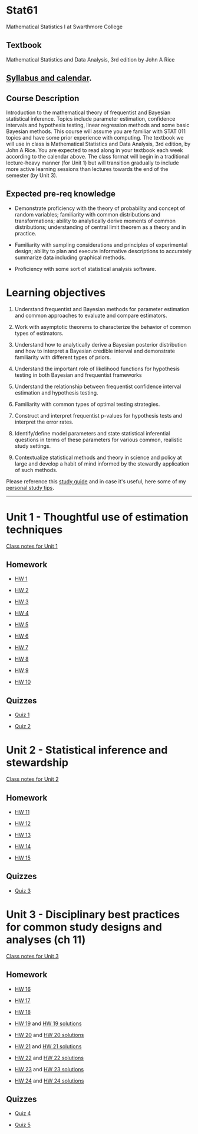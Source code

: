 # Stat61

Mathematical Statistics I at Swarthmore College

## Textbook 

Mathematical Statistics and Data Analysis, 3rd edition by John A Rice 

## [Syllabus and calendar](https://dr-suz.github.io/Stat61/F22%20Calendar%2C%20Syllabus%2C%20and%20Study%20Guide.pdf). 


## Course Description

Introduction to the mathematical theory of frequentist and Bayesian statistical inference. Topics include parameter estimation, confidence intervals and hypothesis testing, linear regression methods and some basic Bayesian methods. This course will assume you are familiar with STAT 011 topics and have some prior experience with computing. The textbook we will use in class is Mathematical Statistics and Data Analysis, 3rd edition, by John A Rice. You are expected to read along in your textbook each week according to the calendar above. The class format will begin in a traditional lecture-heavy manner (for Unit 1) but will transition gradually to include more active learning sessions than lectures towards the end of the semester (by Unit 3). 


## Expected pre-req knowledge  

* Demonstrate proficiency with the theory of probability and concept of random variables; familiarity with common distributions and transformations; ability to analytically derive moments of common distributions; understanding of central limit theorem as a theory and in practice. 

* Familiarity with sampling considerations and principles of experimental design; ability to plan and execute informative descriptions to accurately summarize data including graphical methods. 

* Proficiency with some sort of statistical analysis software.

# Learning objectives 

1. Understand frequentist and Bayesian methods for parameter estimation and common approaches to evaluate and compare estimators.  

2. Work with asymptotic theorems to characterize the behavior of common types of estimators. 

3. Understand how to analytically derive a Bayesian posterior distribution and how to interpret a Bayesian credible interval and demonstrate familiarity with different types of priors.  

4. Understand the important role of likelihood functions for hypothesis testing in both Bayesian and frequentist frameworks 

5. Understand the relationship between frequentist confidence interval estimation and hypothesis testing.  

6. Familiarity with common types of optimal testing strategies.

7. Construct and interpret frequentist p-values for hypothesis tests and interpret the error rates. 

8. Identify/define model parameters and state statistical inferential questions in terms of these parameters for various common, realistic study settings.   

9. Contextualize statistical methods and theory in science and policy at large and develop a habit of mind informed by the stewardly application of such methods. 


Please reference this [study guide](https://dr-suz.github.io/Stat61/study_guide.html) and in case it's useful, here some of my [personal study tips](https://dr-suz.github.io/Stat61/Homework_Study_Tips.pdf).

***


# Unit 1 - Thoughtful use of estimation techniques

[Class notes for Unit 1](https://dr-suz.github.io/Stat61/Unit1_Complete_Notes.pdf)

## Homework 

* [HW 1](https://dr-suz.github.io/Stat61/hw1-template.pdf) 

* [HW 2](https://dr-suz.github.io/Stat61/hw2-template.pdf)

* [HW 3](https://dr-suz.github.io/Stat61/hw3-template.pdf)

* [HW 4](https://dr-suz.github.io/Stat61/hw4-template.pdf)

* [HW 5](https://dr-suz.github.io/Stat61/hw5-template.pdf)

* [HW 6](https://dr-suz.github.io/Stat61/hw6-template.pdf)

* [HW 7](https://dr-suz.github.io/Stat61/hw7-template.pdf)

* [HW 8](https://dr-suz.github.io/Stat61/hw8-template.pdf)

* [HW 9](https://dr-suz.github.io/Stat61/hw9-template.pdf)

* [HW 10](https://dr-suz.github.io/Stat61/hw10-template.pdf)

## Quizzes 

* [Quiz 1](https://dr-suz.github.io/Stat61/Quiz1.pdf)

* [Quiz 2](https://dr-suz.github.io/Stat61/Quiz2.pdf)


# Unit 2 - Statistical inference and stewardship 

[Class notes for Unit 2](https://dr-suz.github.io/Stat61/Unit2_Complete_Notes.pdf)

## Homework 

* [HW 11](https://dr-suz.github.io/Stat61/hw11-template.pdf)

* [HW 12](https://dr-suz.github.io/Stat61/hw12-template.pdf)

* [HW 13](https://dr-suz.github.io/Stat61/w13-template.pdf)

* [HW 14](https://dr-suz.github.io/Stat61/hw14-template.pdf)

* [HW 15](https://dr-suz.github.io/Stat61/hw15-template.pdf)

## Quizzes 

* [Quiz 3](https://dr-suz.github.io/Stat61/Quiz3.pdf)

# Unit 3 - Disciplinary best practices for common study designs and analyses (ch 11)

[Class notes for Unit 3](https://dr-suz.github.io/Stat61/Unit3_Complete_Notes.pdf)

## Homework 

* [HW 16](https://dr-suz.github.io/Stat61/hw16-template.pdf)

* [HW 17](https://dr-suz.github.io/Stat61/hw17-template.pdf)

* [HW 18](https://dr-suz.github.io/Stat61/hw18-template.pdf)

* [HW 19](https://dr-suz.github.io/Stat61/hw19-template.pdf) and [HW 19 solutions](https://dr-suz.github.io/Stat61/hw19-solution.pdf)

* [HW 20](https://dr-suz.github.io/Stat61/hw10-template.pdf) and [HW 20 solutions](https://dr-suz.github.io/Stat61/hw20-solution.pdf)

* [HW 21](https://dr-suz.github.io/Stat61/hw21-template.pdf) and [HW 21 solutions](https://dr-suz.github.io/Stat61/hw21-solns.pdf)

* [HW 22](https://dr-suz.github.io/Stat61/hw22-template.pdf) and [HW 22 solutions](https://dr-suz.github.io/Stat61/hw11-solns.pdf)

* [HW 23](https://dr-suz.github.io/Stat61/hw23-template.pdf) and [HW 23 solutions](https://dr-suz.github.io/Stat61/hw23-solns.pdf)

* [HW 24](https://dr-suz.github.io/Stat61/hw24-template.pdf) and [HW 24 solutions](https://dr-suz.github.io/Stat61/hw24-solns.pdf)

## Quizzes 

* [Quiz 4](https://dr-suz.github.io/Stat61/Quiz4.pdf)

* [Quiz 5](https://dr-suz.github.io/Stat61/Quiz5.pdf) 
